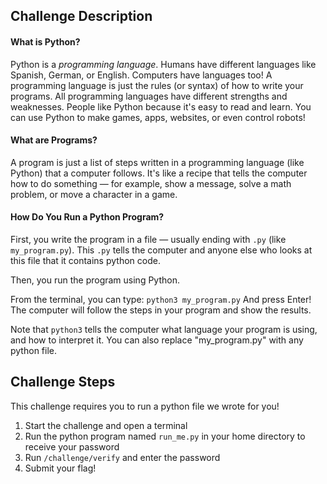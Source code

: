 ## Challenge Description
#### What is Python?
Python is a *programming language*. Humans have different languages like Spanish, German, or English. Computers have languages too! 
A programming language is just the rules (or syntax) of how to write your programs.
All programming languages have different strengths and weaknesses. 
People like Python because it's easy to read and learn. You can use Python to make games, apps, websites, or even control robots!

#### What are Programs?
A program is just a list of steps written in a programming language (like Python) that a computer follows. 
It's like a recipe that tells the computer how to do something — for example, show a message, solve a math problem, or move a character in a game.

#### How Do You Run a Python Program?
First, you write the program in a file — usually ending with `.py` (like `my_program.py`). This `.py` tells the computer and anyone else who looks at this file that it contains python code.

Then, you run the program using Python.

From the terminal, you can type: 
```python3 my_program.py```
And press Enter! The computer will follow the steps in your program and show the results.

Note that `python3` tells the computer what language your program is using, and how to interpret it.
You can also replace "my_program.py" with any python file. 

## Challenge Steps
This challenge requires you to run a python file we wrote for you!

1. Start the challenge and open a terminal
2. Run the python program named `run_me.py` in your home directory to receive your password
3. Run `/challenge/verify` and enter the password
4. Submit your flag! 
